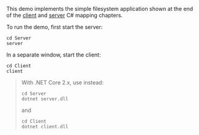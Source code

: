This demo implements the simple filesystem application shown at the
end of the [client][1] and [server][2] C# mapping chapters.

To run the demo, first start the server:
```
cd Server
server
```

In a separate window, start the client:
```
cd Client
client
```

> With .NET Core 2.x, use instead:
> ```
> cd Server
> dotnet server.dll
> ```
> and
> ```
> cd Client
> dotnet client.dll
> ```

[1]: https://doc.zeroc.com/ice/4.0/language-mappings/c-sharp-mapping/client-side-slice-to-c-sharp-mapping/example-of-a-file-system-client-in-c-sharp
[2]: https://doc.zeroc.com/ice/4.0/language-mappings/c-sharp-mapping/server-side-slice-to-c-sharp-mapping/example-of-a-file-system-server-in-c-sharp
